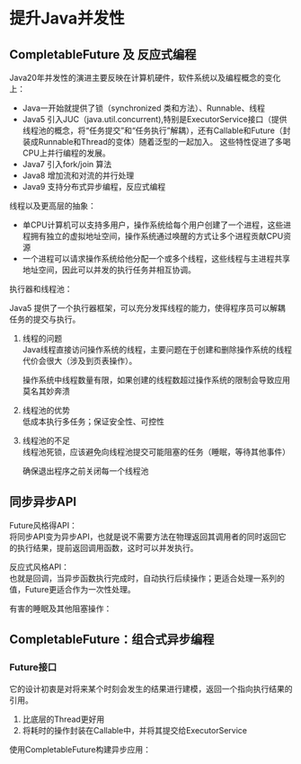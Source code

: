 # 提升Java并发性

## CompletableFuture 及 反应式编程
Java20年并发性的演进主要反映在计算机硬件，软件系统以及编程概念的变化上：
+ Java一开始就提供了锁（synchronized 类和方法）、Runnable、线程
+ Java5 引入JUC（java.util.concurrent),特别是ExecutorService接口（提供线程池的概念，将“任务提交”和“任务执行”解耦），还有Callable和Future（封装成Runnable和Thread的变体）随着泛型的一起加入。
这些特性促进了多喝CPU上并行编程的发展。
+ Java7 引入fork/join 算法
+ Java8 增加流和对流的并行处理
+ Java9 支持分布式异步编程，反应式编程

线程以及更高层的抽象：
* 单CPU计算机可以支持多用户，操作系统给每个用户创建了一个进程，这些进程拥有独立的虚拟地址空间，操作系统通过唤醒的方式让多个进程贡献CPU资源
* 一个进程可以请求操作系统给他分配一个或多个线程，这些线程与主进程共享地址空间，因此可以并发的执行任务并相互协调。

执行器和线程池：  

Java5 提供了一个执行器框架，可以充分发挥线程的能力，使得程序员可以解耦任务的提交与执行。
1. 线程的问题  
    Java线程直接访问操作系统的线程，主要问题在于创建和删除操作系统的线程代价会很大（涉及到页表操作）。  
    
    操作系统中线程数量有限，如果创建的线程数超过操作系统的限制会导致应用莫名其妙奔溃
    
2. 线程池的优势  
    低成本执行多任务；保证安全性、可控性
    
3. 线程池的不足  
    线程池死锁，应该避免向线程池提交可能阻塞的任务（睡眠，等待其他事件）  
    
    确保退出程序之前关闭每一个线程池
    
## 同步异步API
Future风格得API：  
将同步API变为异步API，也就是说不需要方法在物理返回其调用者的同时返回它的执行结果，提前返回调用函数，这时可以并发执行。  

反应式风格API：  
也就是回调，当异步函数执行完成时，自动执行后续操作；更适合处理一系列的值，Future更适合作为一次性处理。  

有害的睡眠及其他阻塞操作：  


## CompletableFuture：组合式异步编程
### Future接口
它的设计初衷是对将来某个时刻会发生的结果进行建模，返回一个指向执行结果的引用。  
1. 比底层的Thread更好用
2. 将耗时的操作封装在Callable中，并将其提交给ExecutorService  

使用CompletableFuture构建异步应用：

